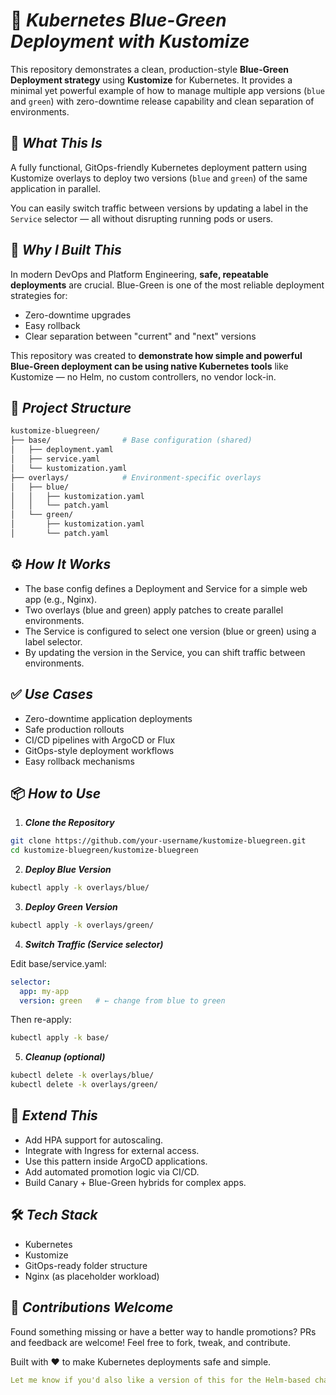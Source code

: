 # 🔵 ***Kubernetes Blue-Green Deployment with Kustomize***

This repository demonstrates a clean, production-style **Blue-Green Deployment strategy** using **Kustomize** for Kubernetes. It provides a minimal yet powerful example of how to manage multiple app versions (`blue` and `green`) with zero-downtime release capability and clean separation of environments.

## 🚀 ***What This Is***

A fully functional, GitOps-friendly Kubernetes deployment pattern using Kustomize overlays to deploy two versions (`blue` and `green`) of the same application in parallel.

You can easily switch traffic between versions by updating a label in the `Service` selector — all without disrupting running pods or users.

## 🎯 ***Why I Built This***

In modern DevOps and Platform Engineering, **safe, repeatable deployments** are crucial. Blue-Green is one of the most reliable deployment strategies for:
- Zero-downtime upgrades
- Easy rollback
- Clear separation between "current" and "next" versions

This repository was created to **demonstrate how simple and powerful Blue-Green deployment can be using native Kubernetes tools** like Kustomize — no Helm, no custom controllers, no vendor lock-in.

## 📁 ***Project Structure***

```bash
kustomize-bluegreen/
├── base/                # Base configuration (shared)
│   ├── deployment.yaml
│   ├── service.yaml
│   └── kustomization.yaml
├── overlays/            # Environment-specific overlays
│   ├── blue/
│   │   ├── kustomization.yaml
│   │   └── patch.yaml
│   └── green/
│       ├── kustomization.yaml
│       └── patch.yaml
```

## ⚙️ ***How It Works***
- The base config defines a Deployment and Service for a simple web app (e.g., Nginx).
- Two overlays (blue and green) apply patches to create parallel environments.
- The Service is configured to select one version (blue or green) using a label selector.
- By updating the version in the Service, you can shift traffic between environments.

## ✅ ***Use Cases***
- Zero-downtime application deployments
- Safe production rollouts
- CI/CD pipelines with ArgoCD or Flux
- GitOps-style deployment workflows
- Easy rollback mechanisms

## 📦 ***How to Use***

1. ***Clone the Repository***

```bash
git clone https://github.com/your-username/kustomize-bluegreen.git
cd kustomize-bluegreen/kustomize-bluegreen
```
2. ***Deploy Blue Version***

```bash
kubectl apply -k overlays/blue/
```
3. ***Deploy Green Version***

```bash
kubectl apply -k overlays/green/
```
4. ***Switch Traffic (Service selector)***

Edit base/service.yaml:

```yaml
selector:
  app: my-app
  version: green   # ← change from blue to green

```
Then re-apply:

```bash
kubectl apply -k base/
```
5. ***Cleanup (optional)***

```bash
kubectl delete -k overlays/blue/
kubectl delete -k overlays/green/

```
## 🧩 ***Extend This***

- Add HPA support for autoscaling.
- Integrate with Ingress for external access.
- Use this pattern inside ArgoCD applications.
- Add automated promotion logic via CI/CD.
- Build Canary + Blue-Green hybrids for complex apps.

## 🛠 ***Tech Stack***

- Kubernetes
- Kustomize
- GitOps-ready folder structure
- Nginx (as placeholder workload)

## 🙌 ***Contributions Welcome***

Found something missing or have a better way to handle promotions? PRs and feedback are welcome! Feel free to fork, tweak, and contribute.

Built with ❤️ to make Kubernetes deployments safe and simple.

```yaml
Let me know if you'd also like a version of this for the Helm-based chart, or a `README.md` file with badges and example screenshots!
```
